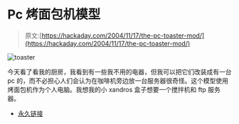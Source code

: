# Pc 烤面包机模型

> 原文:[https://hackaday.com/2004/11/17/the-pc-toaster-mod/](https://hackaday.com/2004/11/17/the-pc-toaster-mod/)

![toaster](../Images/22c4068421fbc6224bdaa3166e79db24.png)

今天看了看我的厨房，我看到有一些我不用的电器，但我可以把它们改装成有一台 pc 的，而不必担心人们会认为在咖啡机旁边放一台服务器很奇怪。这个模型使用烤面包机作为个人电脑。我想我的小 xandros 盒子想要一个搅拌机和 ftp 服务器。

*   [永久链接](http://www.snapstream.com/Community/Articles/tvtoaster/)
